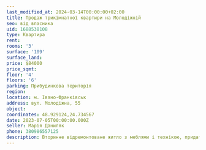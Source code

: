 ```yaml
---
last_modified_at: 2024-03-14T00:00:00+02:00
title: Продаж трикімнатної квартири на Молодіжній
seo: від власника
uid: 1688538108
type: Квартира
rent:
rooms: '3'
surface: '109'
surface_land:
price: $84000
price_sqmt:
floor: '4'
floors: '6'
parking: Прибудинкова територія
region:
location: м. Івано-Франківськ
address: вул. Молодіжна, 55
object:
coordinates: 48.929124,24.734567
date: 2023-07-05T00:00:00.000Z
seller: Марія Даниляк
phone: 380986557125
description: Вторинне відремонтоване житло з меблями і технікою, придатне і готове для проживання
---
```

